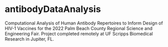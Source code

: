 # antibodyDataAnalysis
Computational Analysis of Human Antibody Repertoires to Inform Design of HIV-1 Vaccines for the 2022 Palm Beach County Regional Science and Engineering Fair.
Project completed remotely at UF Scripps Biomedical Research in Jupiter, FL.
